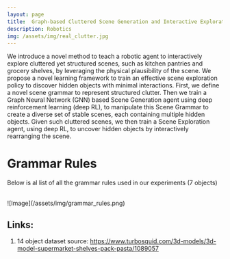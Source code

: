 ```yaml
---
layout: page
title: 	Graph-based Cluttered Scene Generation and Interactive Exploration using Deep Reinforcement Learning
description: Robotics
img: /assets/img/real_clutter.jpg
---
```


We introduce a novel method to teach a robotic agent to interactively explore cluttered yet structured scenes, such as kitchen pantries and grocery shelves, by leveraging the physical plausibility of the scene. We propose a novel learning framework to train an effective scene exploration policy to discover hidden objects with minimal interactions.
First, we define a novel scene grammar to represent structured clutter. Then we train a Graph Neural Network (GNN) based Scene Generation agent using deep reinforcement learning (deep RL), to manipulate this Scene Grammar to create a diverse set of stable scenes, each containing multiple hidden objects.
Given such cluttered scenes, we then train a Scene Exploration agent, using deep RL, to uncover hidden objects by interactively rearranging the scene. 

# Grammar Rules

Below is al list of all the grammar rules used in our experiments (7 objects)
<div class="img_row">
    <img class="col three left" src="{{ site.baseurl }}/assets/img/grammar_rules.png" alt="" title="Grammar Rules" style="height:160px" />
</div>
![Image](/assets/img/grammar_rules.png)

## Links:

1. 14 object dataset source: https://www.turbosquid.com/3d-models/3d-model-supermarket-shelves-pack-pasta/1089057
